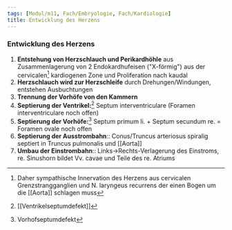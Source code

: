 ```yaml
---
tags: [Modul/m11, Fach/Embryologie, Fach/Kardiologie]
title: Entwicklung des Herzens
---
```

### Entwicklung des Herzens 
1. **Entstehung von Herzschlauch und Perikardhöhle** aus Zusammenlagerung von 2 Endokardhufeisen ("X-förmig") aus der cervicalen[^1] kardiogenen Zone und Proliferation nach kaudal
2. **Herzschlauch wird zur Herzschleife** durch Drehungen/Windungen, entstehen Ausbuchtungen
3. **Trennung der Vorhöfe von den Kammern**
4. **Septierung der Ventrikel:**[^2] Septum interventriculare (Foramen interventriculare noch offen)
5. **Septierung der Vorhöfe:**[^3] Septum primum li. + Septum secundum re. = Foramen ovale noch offen
6. **Septierung der Ausstrombahn**:: Conus/Truncus arteriosus spiralig septiert in Truncus pulmonalis und [[Aorta]]
7. **Umbau der Einstrombahn**:: Links->Rechts-Verlagerung des Einstroms, re. Sinushorn bildet Vv. cavae und Teile des re. Atriums

[^1]: Daher sympathische Innervation des Herzens aus cervicalen Grenzstrangganglien und N. laryngeus recurrens der einen Bogen um die [[Aorta]] schlagen muss
[^2]: [[Ventrikelseptumdefekt]]
[^3]: Vorhofseptumdefekt